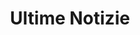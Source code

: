 ---
# https://wowchemy.com/docs/widget/portfolio/

widget: portfolio
headless: true
weight: 15
active: false

title: Ultime Notizie
subtitle:

content:
    filters:
        folders:
            - post
    sort_by: Date
    sort_ascending: false

design:
    columns: '1'
    view: masonry
    flip_alt_rows: true
---